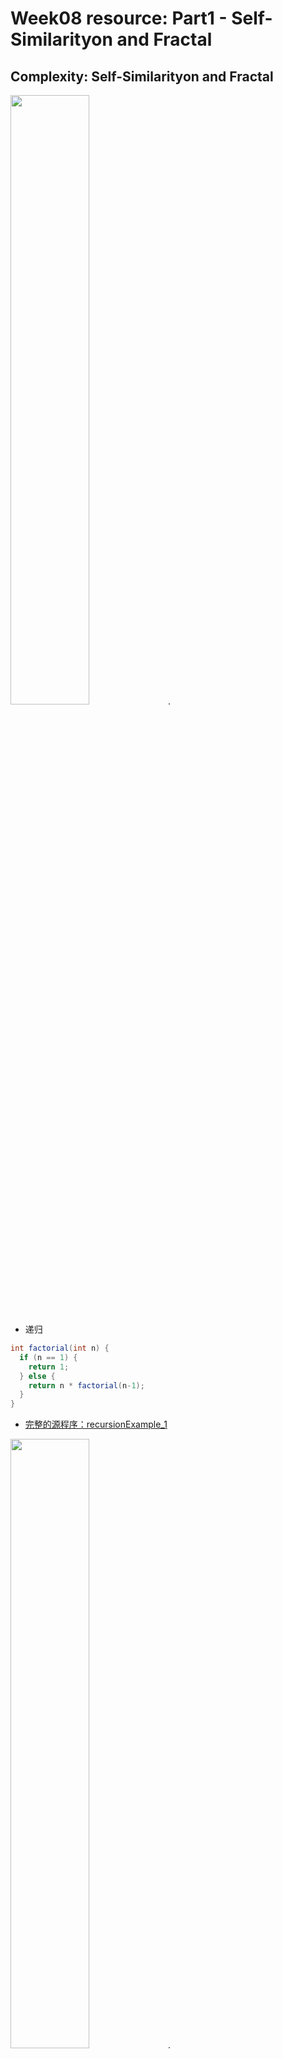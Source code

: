 
# Week08 resource: Part1 - Self-Similarityon and Fractal
## Complexity: Self-Similarityon and Fractal

<img src="https://github.com/ddurAdvisor/CreativeCoding2022Fall/blob/main/Week07/sourceImage/recursionExample_1.png" width=50% height=50%>. 
- 递归

``` java
int factorial(int n) {
  if (n == 1) {
    return 1;
  } else {
    return n * factorial(n-1);
  }
}
```
- [完整的源程序：recursionExample_1](https://github.com/ddurAdvisor/CreativeCoding2022Fall/tree/main/Week07/recursionExample_1)



<img src="https://github.com/ddurAdvisor/CreativeCoding2022Fall/blob/main/Week07/sourceImage/basicrecursion.png" width=50% height=50%>. 
- 递归

``` java
void drawCircle(int x, int y, float radius){
  fill(map(radius,0,200,0,255),200,100);
  ellipse(x,y,radius*2,radius*2);
  if(radius>2){
    radius *=0.75;
    drawCircle(x,y,radius);
  }
}
```
- [完整的源程序：basicrecursion](https://github.com/ddurAdvisor/CreativeCoding2022Fall/tree/main/Week07/basicrecursion)



<img src="https://github.com/ddurAdvisor/CreativeCoding2022Fall/blob/main/Week07/sourceImage/basicrecursion2.png" width=50% height=50%>. 
- 递归

``` java
//make new subroutine to draw Circle recursively
void drawCircle(float x, float y, float radius){
  noFill();
  ellipse(x,y,radius,radius);
  //make a condition to activate the command if the radius is bigger than 2
  if(radius>2){
    drawCircle(x+radius/2,y,radius/2);
    drawCircle(x-radius/2,y,radius/2);
  }
}
```
- [完整的源程序：basicrecursion2](https://github.com/ddurAdvisor/CreativeCoding2022Fall/tree/main/Week07/basicrecursion2)



<img src="https://github.com/ddurAdvisor/CreativeCoding2022Fall/blob/main/Week07/sourceImage/recursionExample_2.png" width=50% height=50%>. 
- 递归

``` java
void drawCircle(float x, float y, float radius) {
	stroke(0);
	noFill();
	ellipse(x, y, radius, radius);

	if(radius > 2) {
						//drawCircle() calls itself twice, creating a
						//branching effect. For every circle, a
						//smaller circle is drawn to the left and the
						//right.
		drawCircle(x + radius/2, y, radius/2);
		drawCircle(x - radius/2, y, radius/2);
	}
}
```
- [完整的源程序：recursionExample_2](https://github.com/ddurAdvisor/CreativeCoding2022Fall/tree/main/Week07/recursionExample_2)



<img src="https://github.com/ddurAdvisor/CreativeCoding2022Fall/blob/main/Week07/sourceImage/basicFractal1.png" width=50% height=50%>. 
- 递归
- cantorSet

``` java
void cantor(float x, float y, float len) {
  
  float h = 30;
  
  // recursive exit condition
  if (len >= 1) {
    // Draw line (as rectangle to make it easier to see)
    noStroke();
    fill(map(len, 0,width, 100,255),100,100);
    rect(x, y, len, h/3);
    // Go down to next y position
    y += h;
    // Draw 2 more lines 1/3rd the length (without the middle section)
    cantor(x, y, len/3);
    cantor(x+len*2/3,y, len/3);
    //cantor(x+len*2/5, y, len*3/5);
    
  }
}
```
- [完整的源程序：basicFractal1](https://github.com/ddurAdvisor/CreativeCoding2022Fall/tree/main/Week07/basicFractal1)



<img src="https://github.com/ddurAdvisor/CreativeCoding2022Fall/blob/main/Week07/sourceImage/basicFractal2.png" width=50% height=50%>. 
- 递归
- fractal

``` java
void fractal(float dia, float x, float y) {   
  color col = color(map(dia, 0, 100,150,255),200,100);
  fill(col);
  ellipse(x,y,dia,dia);
  
  float odia = dia;
  dia *= 0.6;
  
  if (dia > 5) {
    pushMatrix();
    translate((odia/2+dia/2)*cos(radians(frameCount)),(odia/2+dia/2)*sin(radians(frameCount)));
    fractal(dia,x,y);
    popMatrix();
    
    pushMatrix();
    translate((odia/2+dia/2)*cos(radians(frameCount*2)+radians(180)),(odia/2+dia/2)*sin(radians(frameCount*2)+radians(180)));
    fractal(dia,x,y);
    popMatrix();
    
    pushMatrix();
    translate((odia/2+dia/2)*cos(-radians(frameCount*3)),(odia/2+dia/2)*sin(-radians(frameCount*3)));
    fractal(dia,x,y);
    popMatrix();
  }
}
```
- [完整的源程序：basicFractal2](https://github.com/ddurAdvisor/CreativeCoding2022Fall/tree/main/Week07/basicFractal2)



<img src="https://github.com/ddurAdvisor/CreativeCoding2022Fall/blob/main/Week07/sourceImage/basicFractal3.png" width=50% height=50%>. 
- 递归
- branch

``` java
void branch(float len) {   
  line(0, 0, 0, -len);
  translate(0, -len);

  len *= 0.65;
  float theta = map(mouseY, 0, height, 0, PI);
  
  if (len > 10) {
    pushMatrix();
    rotate(theta);
    branch(len);       // call myself to draw new branches!!
    popMatrix();     // Whenever we get back here, we "pop" in order to restore the previous matrix state

    // Repeat the same thing, only branch off to the "left" this time!
    pushMatrix();
    rotate(-theta);
    branch(len);
    popMatrix();
    
  }
}
```
- [完整的源程序：basicFractal3](https://github.com/ddurAdvisor/CreativeCoding2022Fall/tree/main/Week07/basicFractal3)



<img src="https://github.com/ddurAdvisor/CreativeCoding2022Fall/blob/main/Week07/sourceImage/drawTree.png" width=50% height=50%>. 
- 递归

``` java
//making a subroutine to draw 2D Tree
//parameter x stands for the x position of the starting point of the branch
//parameter y stands for the y position fo the starting point of the branch
//parameter branch used for calculating the length and direction(angle) of the branch
void drawTree(float x, float y, PVector branch){
  //setting the condition to activate the command only if the branch size is bigger than 10
  if(branch.mag()>10){
    //make new PVector using the parameter x and y
    PVector ps = new PVector(x,y);
    //make another PVector copying the previous vector.
    PVector pe = ps.get();
    //add branch vector to copied vector to move the vector to the endpoint of the branch.
    pe.add(branch);
    //draw line between start point and end point.
    line(ps.x,ps.y,pe.x,pe.y);
    
    //make a new PVector copied from the branch vector
    PVector br1 = branch.get();
    //scale down the branch length. this is important since branch's length has to be less than 10 sometime to exit the subroutine using the condition
    br1.mult(0.75);
    //rotate the vector using custom rotation function. seems like the PVector.rotate() func doesn't work on mac.
    br1 = ROT(br1,radians(mouseY));
    //call yourself with new parameter. use endpoint of the previous branch as the new starting point and feed the br1 as the new branch info.
    drawTree(pe.x,pe.y,br1);
    
    //make another branch with different angle
    PVector br2 = branch.get();
    br2.mult(0.75);
    br2 = ROT(br2,radians(-mouseY));
    drawTree(pe.x,pe.y,br2);
  }
}
```

```java
//custom rotation function
PVector ROT(PVector p,float ang){
  PVector pr = new PVector(p.x*cos(ang)-p.y*sin(ang),p.x*sin(ang)+p.y*cos(ang));
  return pr;
}
```

- [完整的源程序：drawTree](https://github.com/ddurAdvisor/CreativeCoding2022Fall/tree/main/Week07/drawTree)



<img src="https://github.com/ddurAdvisor/CreativeCoding2022Fall/blob/main/Week07/sourceImage/bit2atom200106a_fractal_triangle.png" width=50% height=50%>. 
- 递归
- fractal

``` java
void fractal(int k) {
  PVector tmp = PVector.sub(points[k], seed);
  tmp.mult(bias);
  seed.add(tmp);
}
```
- [完整的源程序：bit2atom200106a_fractal_triangle](https://github.com/ddurAdvisor/CreativeCoding2022Fall/tree/main/Week07/bit2atom200106a_fractal_triangle)



<img src="https://github.com/ddurAdvisor/CreativeCoding2022Fall/blob/main/Week07/sourceImage/recursionPattern_1.png" width=50% height=50%>. 
- 递归

``` java
void f(float x, float y, float r, float d) {
  if (d>3) {
    line(x, y, x+=cos(r)*d, y-=sin(r)*d);
    f(x, y, r+y/99+t, d/1.5);
    f(x, y, r-y/99-t, d/1.5);
  }
}
```
- [完整的源程序：recursionPattern_1](https://github.com/ddurAdvisor/CreativeCoding2022Fall/tree/main/Week07/recursionPattern_1)



<img src="https://github.com/ddurAdvisor/CreativeCoding2022Fall/blob/main/Week07/sourceImage/recursionPattern_2.png" width=50% height=50%>. 
- 递归

``` java
void f(float x, float y, float r, float d) {
  if (d>9) {
    circle(x+=cos(r)*d, y+=sin(r)*d, d/2);
    f(x, y, r+d/99+t, d*.7);
    f(x, y, r-d/99-t, d*.7);
  }
}
```
- [完整的源程序：recursionPattern_2](https://github.com/ddurAdvisor/CreativeCoding2022Fall/tree/main/Week07/recursionPattern_2)



<img src="https://github.com/ddurAdvisor/CreativeCoding2022Fall/blob/main/Week07/sourceImage/recursionPattern_3.png" width=50% height=50%>. 
- 递归

``` java
void f(float x, float y, float r, float d) {
  if (d>5) {
    circle(x+=cos(r)*d, y+=sin(r)*d, d/9);
    f(x, y, r+d*d+t, d*.8);
    f(x, y, r-d*d-t, d*.8);
  }
}
```
- [完整的源程序：recursionPattern_3](https://github.com/ddurAdvisor/CreativeCoding2022Fall/tree/main/Week07/recursionPattern_3)



<img src="https://github.com/ddurAdvisor/CreativeCoding2022Fall/blob/main/Week07/sourceImage/drawTree_3D.png" width=50% height=50%>. 
- 递归
- 3D

``` java
//here is the subroutine for drawing tree recursively.
//parameter x stands for the x position of starting point of the branch.
//parameter y stands for the y position of starting point of the branch.
//parameter z stands for the z position of starting point of the branch.
//parameter branch used for calculating the length and direction of the branch line.
void drawTree(float x, float y,float z, PVector branch){
  //activate the command only if the length of the branch is bigger than 10
  if(branch.mag()>10){
    //make a new PVector with input parameter x, y, z.
    PVector ps = new PVector(x,y,z);
    //make another PVector copied from the one you have just made.
    PVector pe = ps.get();
    //vector addition to the previous PVector with branch vector you have input.
    //this will move the PVector pe to the end point of the branch.
    pe.add(branch);
    //change the color of the branch line by the length of the branch
    stroke(map(branch.mag(),10,50,0,255),150,0,map(branch.mag(),10,80,120,255));
    //draw line between start point and end point which makes a branch 
    line(ps.x,ps.y,ps.z,pe.x,pe.y,pe.z);
    //adding line position inside the arraylist as Strings for exporting later.
    allLines.add(ps.x+","+ps.y+","+ps.z+","+pe.x+","+pe.y+","+pe.z);
    
    //set the rotation radius for the next branch.
    float rad = radians(mouseY);
    
    //copy the branch vector
    PVector br1 = branch.get();
    //scale down the branch's length. this will be used for next branch.
    //this is important since you have set the condition which depends on the length of the branch.
    br1.mult(0.75);
    //rotate the branch on xy plane using the custom made rotation function.
    br1 = ROT(br1,rad);
    //rotate the branch on xz plane using the custom made rotation function.
    br1 = zROT(br1,rad);
    //feed this newly made br1 branch vector to own subroutine drawTree() using 
    //the endpoint of the previous branch you had as the start point for the next branch.
    drawTree(pe.x,pe.y,pe.z,br1);
    br1 = zROT(br1,-rad*2);
    drawTree(pe.x,pe.y,pe.z,br1);
    
    PVector br2 = branch.get();
    br2.mult(0.75);
    br2 = ROT(br2,-rad);
    br2 = zROT(br2,rad);
    drawTree(pe.x,pe.y,pe.z,br2);
    br2 = zROT(br2,-rad*2);
    drawTree(pe.x,pe.y,pe.z,br2);
  }
}
```
- [完整的源程序：drawTree_3D](https://github.com/ddurAdvisor/CreativeCoding2022Fall/tree/main/Week07/drawTree_3D)



<img src="https://github.com/ddurAdvisor/CreativeCoding2022Fall/blob/main/Week07/sourceImage/LSystem01.png" width=50% height=50%>. 
- LSystem

``` java
// Traverse the current String and make the new one.
  for (int i = 0; i < current.length(); i++) {
    char c = current.charAt(i);
    if (c == 'A') {
      next += "AB";
    }  else if (c == 'B') {
      next += "A";
    }
  }
```
- [完整的源程序：LSystem01](https://github.com/ddurAdvisor/CreativeCoding2022Fall/tree/main/Week07/LSystem01)



<img src="https://github.com/ddurAdvisor/CreativeCoding2022Fall/blob/main/Week07/sourceImage/L_SystemTree_v1.png" width=50% height=50%>. 
- LSystem

``` java
void drawHouse(float x1, float x2, float y, int level) {
  if (level > 0) {
    float angle = (mouseX/(float)width) * (PI/3.0);
    float w = x2 - x1;
    float dy = w/2 * tan(angle);

    quad(x1, y, x2, y, x2, y-w, x1, y-w);
    if (drawRoof) {
      triangle(x1, y-w, x2, y-w, x1+w/2, y-w-dy);
    }
    float d = dist(x2, y-w, x1+w/2, y-w-dy);

    // left branch
    pushMatrix();
    translate(x1, y-w);
    rotate(-angle);
    drawHouse(0, d, 0, level-1);
    popMatrix();

    // right branch
    pushMatrix();
    translate(x2, y-w);
    rotate(angle);
    drawHouse(-d, 0, 0, level-1);
    popMatrix();
  }
}
```
- [完整的源程序：L_SystemTree_v1](https://github.com/ddurAdvisor/CreativeCoding2022Fall/tree/main/Week07/L_SystemTree_v1)



<img src="https://github.com/ddurAdvisor/CreativeCoding2022Fall/blob/main/Week07/sourceImage/recursionCircleTree.png" width=50% height=50%>. 
- 递归

``` java
public class Tracer{
  float angle , rad , step , shrink;
  PVector pos , pPos;
  boolean ALIVE;
  
  Tracer()  {
    //angle = random(-PI,0);
    angle = random(-1.6,-1.53);
    rad = random(3,7);
    step = random(-.1,.1);
    while(step<.02&&step>-.02) step = random(-.1,.1);
    shrink = map(rad,5,8,.98,.995);//random(.98,1);
    pos = new PVector(width/2 , random(height/2,height*3/4));
    pPos = new PVector(0,0);
    pPos.set(pos);
    ALIVE = true;
  }
  
  Tracer(Tracer trcr)  {
    angle = trcr.angle;
    rad = trcr.rad;
    step = new Float(-trcr.step);
    shrink = map(rad,5,8,.98,.999);
    pos = new PVector(trcr.pos.x,trcr.pos.y);
    pPos = new PVector(trcr.pos.x,trcr.pos.y);
    ALIVE = true;
  }
  
  void draw()  {
    strokeWeight(2);
    stroke(0);
    line(pos.x , pos.y , pPos.x , pPos.y);
  }
  
  void calculate()  {
    pPos.set(pos);
    pos.x += rad*cos(angle);
    pos.y += rad*sin(angle);
    angle+=step;
    rad*=shrink;
    if (rad<.01||angle>8*TWO_PI||angle<-8*TWO_PI)    {
      ALIVE = false;
      noStroke();
      fill(100,30,30);
      ellipse(pos.x,pos.y,4,4);
    }
  }  
}
```
- [完整的源程序：recursionCircleTree](https://github.com/ddurAdvisor/CreativeCoding2022Fall/tree/main/Week07/recursionCircleTree)



<img src="https://github.com/ddurAdvisor/CreativeCoding2022Fall/blob/main/Week07/sourceImage/recursionCherryTreeBlossom.png" width=50% height=50%>. 
- 递归

``` java
public class Branch {
  public int generation;
  public int steps;
  private int maxSteps;
  private float stepLength;
  public Position position;
  public float angle;
  public float maxAngleVar = 0.2;
  public boolean active = true;
  Branch(int gen, int mstep, Position p, float ang) {
    this.generation = gen;
    this.maxSteps = mstep;
    this.steps = mstep;
    this.stepLength = 100.0/(this.generation+1);
    this.position = p;
    this.angle = ang;
  }
  public void drawStep() {
    float r = random(-1, 1);
    this.angle = this.angle + this.maxAngleVar*r;
    this.stepLength = this.stepLength - this.stepLength*0.2;
    Position oldPosition = new Position(0.0, 0.0);
    oldPosition.x = this.position.x;
    oldPosition.y = this.position.y;
    this.position.x += this.stepLength*cos(this.angle);
    this.position.y -= this.stepLength*sin(this.angle);
    strokeWeight(floor(20/(this.generation+1)));
    line(oldPosition.x, oldPosition.y, this.position.x, this.position.y);
    this.steps = this.steps - 1;
  }
  public Branch generateChild(int cn) {
    int newGen = this.generation + 1;
    float angleShift = 0.5;
    if (cn == 1) {
      angleShift = angleShift*(-1);
    }
    float childAngle = this.angle+angleShift;
    float px = this.position.x;
    float py = this.position.y;
    Position parentPos = new Position(px, py);
    Branch child = new Branch(newGen, floor(random(1, 4)), parentPos, childAngle);
    return child;
  }
}
```
- [完整的源程序：recursionCherryTreeBlossom](https://github.com/ddurAdvisor/CreativeCoding2022Fall/tree/main/Week07/recursionCherryTreeBlossom)



<img src="https://github.com/ddurAdvisor/CreativeCoding2022Fall/blob/main/Week07/sourceImage/treeSketch.png" width=50% height=50%>. 
- 递归
- fractal

``` java
void branch(float x_, float y_, float a_, float s_) {
    strokeWeight(s_/16);
    float a = random(-PI/16, PI/16)+a_;
    float nx = cos(a)*s_+x_;
    float ny = sin(a)*s_+y_;
    stroke(32, 16*s_);
    //line(x_, y_, nx, ny);
    int ay = (int)(y_+ ny)/2;
    smooth();
    noFill();
    bezier(x_, y_, x_, ay, nx, ay, nx, ny);
    if (s_>10) {
      branch(nx, ny, a_-random(PI/4), s_*random(0.6, 0.8));
      branch(nx, ny, a_, s_*random(0.6, 0.8));
      branch(nx, ny, a_+random(PI/4), s_*random(0.6, 0.8));
    } 
    else {
      float w = random(155, 255);
      stroke(random(155, 255), w, w, random(32, 192));
      strokeWeight(random(0, 8));
      point(nx+random(-2, 2), ny+random(-2, 2));
    }
  }
```
- [完整的源程序：treeSketch](https://github.com/ddurAdvisor/CreativeCoding2022Fall/tree/main/Week07/treeSketch)



<img src="https://github.com/ddurAdvisor/CreativeCoding2022Fall/blob/main/Week07/sourceImage/skyAndLeaves.png" width=50% height=50%>. 
- 递归
- branch; leaves; wind;

``` java
class branch{
  float x, y, theta, startingThickness;
  float theta0;
  float[] thetas;
  int index = -1; //this tells what segment the branch has spawned at.
              // if it's -1, it's the root.
  float segmentLength;
  ArrayList myChildren;
  ArrayList myLeaves;
  
  //this one's to generate a parent branch!
  branch(int index0, float thetaI, float totalLength, 
             float startingThickness0){
    index = index0;
    myChildren = new ArrayList();
    myLeaves = new ArrayList();
    segmentLength = totalLength/nSegments;
    startingThickness = startingThickness0;
    
    theta0 = thetaI;
    thetas = new float[nSegments]; //r,theta
    thetas[0] = theta0;
    for(int i=1; i<nSegments; i++){
      thetas[i] = thetas[i-1]+randomSign()*random(maxdThetaWander);
    }
    
    //this'll spawn the baby branches!
    for(int i=1; i<nSegments; i++){
      if(startingThickness*(1-(float)i/nSegments)> minBranchThickness &&
         (float)i/nSegments > minSpawnDistance &&
          random(1)<branchSpawnOdds){//add a baby!
            myChildren.add(new branch(i, thetas[i]+randomSign()*random(mindThetaSplit, maxdThetaSplit),
                                      totalLength*(1-(float)i/nSegments),
                                      startingThickness*(1-(float)i/nSegments)));
          }
    }
    
    //this'll add leaves!
    for(int i=1; i<nSegments; i++){
      if(startingThickness*(1-(float)i/nSegments)< maxBranchSizeForLeaves &&
         random(1)<leafSpawnOdds)
         myLeaves.add(new leaf(thetas[i],i));
    }
  }

  //gives the location of the nth node
  float[] getCoordsOf(int n){
    float x2 = x;
    float y2 = y;
    for(int i=0; i<n; i++){
      x2 += segmentLength*cos(thetas[i]);
      y2 += segmentLength*sin(thetas[i]);
    }
    return new float[]{x2,y2};
  }
  
  void rotate(float dTheta){
    //rotate myself
    for(int i=0; i<nSegments; i++)
      thetas[i]+=dTheta;
    //rotate my leaves
    for(int i=0; i<myLeaves.size(); i++)
      ((leaf)myLeaves.get(i)).rotate(dTheta);
    //rotate my children
    for(int i=0; i<myChildren.size(); i++)
      ((branch)myChildren.get(i)).rotate(dTheta);
  }
  
  void rotateDueToWind(){
    float dThetaWind = (thetas[0]-windDirection);
    float dThetaBranch = (thetas[0]-theta0);
    
    if(dThetaWind>PI)
      dThetaWind = -(TWO_PI-dThetaWind);
    else if(dThetaWind<-PI)
      dThetaWind = TWO_PI+dThetaWind;

    if(dThetaBranch>PI)
      dThetaBranch = -(TWO_PI-dThetaBranch);
    else if(dThetaBranch<-PI)
      dThetaBranch = TWO_PI+dThetaBranch;
    
    float forceOfBranch = -(thetas[0]-theta0)*startingThickness/maxBranchThickness;
    float forceOfWind = -windVelocity*sin(dThetaWind)/10;
    //this moves the branch
    rotate((forceOfBranch+forceOfWind)/20);

    //this moves the leaves!
    for(int i=0; i<myLeaves.size(); i++)
      ((leaf)myLeaves.get(i)).moveFromWind();

    //this'll rotate the children
    for(int i=0; i<myChildren.size(); i++)
      ((branch)myChildren.get(i)).rotateDueToWind();
  }
  
  void drawBranch(float[] coords){
    x = coords[0];
    y = coords[1];
    float x1 = x;
    float y1 = y;
    float x2,y2;
    for(int i=0; i<nSegments; i++){
      x2 = x1+segmentLength*cos(thetas[i]);
      y2 = y1+segmentLength*sin(thetas[i]);
      strokeWeight(startingThickness*(1-(float)i/nSegments));
      line(x1,y1,x2,y2);
      x1 = x2;
      y1 = y2;
    }
    //draw children
    for(int i=0; i<myChildren.size(); i++)
      ((branch)myChildren.get(i)).drawBranch(getCoordsOf(((branch)myChildren.get(i)).index));
  }
  
  void drawLeaves(float[] coords){
    for(int i=0; i<myLeaves.size(); i++)
      ((leaf)myLeaves.get(i)).draw(getCoordsOf(((leaf)myLeaves.get(i)).index));
    //draw children's leaves
    for(int i=0; i<myChildren.size(); i++)
      ((branch)myChildren.get(i)).drawLeaves(coords);
  }
}
```
- [完整的源程序：skyAndLeaves](https://github.com/ddurAdvisor/CreativeCoding2022Fall/tree/main/Week07/skyAndLeaves)



<img src="https://github.com/ddurAdvisor/CreativeCoding2022Fall/blob/main/Week07/sourceImage/treeTerrian_3D.png" width=50% height=50%>. 
- Tree
- mouse rotate

``` java
//branches
  void drawBranch (float radius){
    for (int i = 0; i < TWO_PI; i++){
      x = initPos.x + radius * cos(theta);
      z = initPos.z + radius * sin(theta);
      coords.add(x);
      coords.add(z);
      theta += 1;
    }
  }
```
- [完整的源程序：treeTerrian_3D](https://github.com/ddurAdvisor/CreativeCoding2022Fall/tree/main/Week07/treeTerrian_3D)



<img src="https://github.com/ddurAdvisor/CreativeCoding2022Fall/blob/main/Week07/sourceImage/fractal_mandelbrotSet.png" width=50% height=50%>. 
- mandelbrotSet

``` java
while ((r*r+i*i<4)&&n<255) {
        t=r*r-i*i+a;
        i=2*r*i+b;
        r=t;
        n++;
      }
```
- [完整的源程序：fractal_mandelbrotSet](https://github.com/ddurAdvisor/CreativeCoding2022Fall/tree/main/Week07/fractal_mandelbrotSet)



<img src="https://github.com/ddurAdvisor/CreativeCoding2022Fall/blob/main/Week07/sourceImage/fractal_mandelbrotSet_3D.png" width=50% height=50%>. 
- mandelbrotSet
- 3D

``` java
while ((r*r+i*i<4)&&n<d) {
      t=r*r-i*i+x/d-1;
      i=2*r*i+y/d;
      r=t;
      n++;
    }
```
- [完整的源程序：fractal_mandelbrotSet_3D](https://github.com/ddurAdvisor/CreativeCoding2022Fall/tree/main/Week07/fractal_mandelbrotSet_3D)



<img src="https://github.com/ddurAdvisor/CreativeCoding2022Fall/blob/main/Week07/sourceImage/DLA_2d_diffusion_limited_aggregation.png" width=50% height=50%>. 
- DLA: diffusion-limited aggregation

``` java
void myset(PVector pos){
  int x = int(pos.x + width/2);
  int y = int(pos.y + height/2);
  for (int i = x - 1; i <= x + 1; i++) {
    for (int j = y - 1; j <= y + 1; j++) {
      if (get(i,j) != white) {
        set(i,j,gray);
      }
    }
  }
  set(x,y,white);
  // set new system radius if appropriate
  float m = pos.mag();
  if (m * 2.0 >= system_radius) {
    system_radius = m * 2.0;
  }
}
```
- [完整的源程序：DLA_2d_diffusion_limited_aggregation](https://github.com/ddurAdvisor/CreativeCoding2022Fall/tree/main/Week07/DLA_2d_diffusion_limited_aggregation)



<img src="https://github.com/ddurAdvisor/CreativeCoding2022Fall/blob/main/Week07/sourceImage/bit2atom200116a_DLA_lines_2.png" width=50% height=50%>. 
- DLA: diffusion-limited aggregation

``` java
void touch() {
    agents.get(0).agentTouch = true;

    for (Agent a : agents) {
      if (this != a && a.agentTouch && !this.agentTouch) {
        float dd = PVector.dist(this.location, a.location);
        if (dd <= (this.diameter+a.diameter)/2) {
          this.agentTouch = true;
          //connected.add(this);
          pair.add(new PVector(this.agentIndex, a.agentIndex));
          order ++;
          agentOrder = order + 1;
        } else {
          this.agentTouch = false;
        }
      }
    }
  }

  void drawConnection() {
    if (pair != null) {
      for (PVector p : pair) {
        stroke(255);
        float sw = map(agentOrder, 0, agents.size(), 10, 1);
        strokeWeight(sw);
        line(agents.get((int)p.x).location.x, agents.get((int)p.x).location.y, 
          agents.get((int)p.y).location.x, agents.get((int)p.y).location.y);
      }
    }
```
- [完整的源程序：bit2atom200116a_DLA_lines_2](https://github.com/ddurAdvisor/CreativeCoding2022Fall/tree/main/Week07/bit2atom200116a_DLA_lines_2)



<img src="https://github.com/ddurAdvisor/CreativeCoding2022Fall/blob/main/Week07/sourceImage/bit2atom200116a_DLA_lines_3.png" width=50% height=50%>. 
- DLA: diffusion-limited aggregation
- outout PDF and SVG

``` java
void touch() {
    agents.get(0).agentTouch = true;

    for (Agent a : agents) {
      if (this != a && a.agentTouch && !this.agentTouch) {
        float dd = PVector.dist(this.location, a.location);
        if (dd <= (this.diameter+a.diameter)/2) {
          this.agentTouch = true;
          //connected.add(this);
          pair.add(new PVector(this.agentIndex, a.agentIndex));
          order ++;
          agentOrder = order + 1;
        } else {
          this.agentTouch = false;
        }
      }
    }
  }

  void drawConnection() {
    if (pair != null) {
      for (PVector p : pair) {
        stroke(255);
        float sw = map(agentOrder, 0, agents.size(), diameter, 1);
        strokeWeight(sw);
        line(agents.get((int)p.x).location.x, agents.get((int)p.x).location.y, 
          agents.get((int)p.y).location.x, agents.get((int)p.y).location.y);
      }
    }
  }
```
- [完整的源程序：bit2atom200116a_DLA_lines_3](https://github.com/ddurAdvisor/CreativeCoding2022Fall/tree/main/Week07/bit2atom200116a_DLA_lines_3)


# Week08 resource: Part2 - Evolution and Neural Network Algorithms
## Complexity: Evolution and Neural Network Algorithms

# 示例一：遗传与基因算法 - colorConfiguration_interactiveSelection  
<img src="https://github.com/ddurAdvisor/CreativeCoding2022Fall/blob/main/Week08/sourceImages/colorConfiguration_interactiveSelection.png" width=75% height=75%>. 
- 遗传与基因算法

### crossover
``` java
/ Crossover
  // Creates new DNA sequence from two (this & partner)
  /**
   * [crossover description]
   * @Author   bit2atom
   * @DateTime 2022-10-31T22:46:11+0800
   * @param    {[type]}                 DNA partner       [description]
   * @return   {[type]}                     [description]
   */
  DNA crossover(DNA partner) {
    float[] child = new float[genes.length];
    int crossover = int(random(genes.length));
    for (int i = 0; i < genes.length; i++) {
      if (i > crossover) child[i] = genes[i];
      else               child[i] = partner.genes[i];
    }
    DNA newgenes = new DNA(child);
    return newgenes;
  }
```

### mutate
```java
// Based on a mutation probability, picks a new random character in array spots
  /**
   * [mutate description]
   * @Author   bit2atom
   * @DateTime 2022-10-31T22:46:18+0800
   * @param    {[type]}                 float m             [description]
   * @return   {[type]}                       [description]
   */
  void mutate(float m) {
    for (int i = 0; i < genes.length; i++) {
      if (random(1) < m) {
         genes[i] = random(0,1);
      }
    }
  }
```

### selection
```java
// Generate a mating pool
  /**
   * [selection description]
   * @Author   bit2atom
   * @DateTime 2022-10-31T22:46:56+0800
   * @return   {[type]}                 [description]
   */
  void selection() {
    // Clear the ArrayList
    matingPool.clear();

    // Calculate total fitness of whole population
    float maxFitness = getMaxFitness();

    // Calculate fitness for each member of the population (scaled to value between 0 and 1)
    // Based on fitness, each member will get added to the mating pool a certain number of times
    // A higher fitness = more entries to mating pool = more likely to be picked as a parent
    // A lower fitness = fewer entries to mating pool = less likely to be picked as a parent
    for (int i = 0; i < population.length; i++) {
      float fitnessNormal = map(population[i].getFitness(), 0, maxFitness, 0, 1);
      int n = (int) (fitnessNormal * 100);  // Arbitrary multiplier
      for (int j = 0; j < n; j++) {
        matingPool.add(population[i]);
      }
    }
  } 
  ```

### reproduction
```java
// Making the next generation
  /**
   * [reproduction description]
   * @Author   bit2atom
   * @DateTime 2022-10-31T22:47:02+0800
   * @return   {[type]}                 [description]
   */
  void reproduction() {
    // Refill the population with children from the mating pool
    for (int i = 0; i < population.length; i++) {
      // Sping the wheel of fortune to pick two parents
      int m = int(random(matingPool.size()));
      int d = int(random(matingPool.size()));
      // Pick two parents
      Design mom = matingPool.get(m);
      Design dad = matingPool.get(d);
      // Get their genes
      DNA momgenes = mom.getDNA();
      DNA dadgenes = dad.getDNA();
      // Mate their genes
      DNA child = momgenes.crossover(dadgenes);
      // Mutate their genes
      child.mutate(mutationRate);
      // Fill the new population with the new child
      population[i] = new Design(child, 70+(i%(population.length/2))*interval, 100 + ceil(i/(population.length/2))*240);
    }
    generations++;
  }
```

### fitness
```java
// Find highest fintess for the population
  /**
   * [getMaxFitness description]
   * @Author   bit2atom
   * @DateTime 2022-10-31T22:47:10+0800
   * @return   {[type]}                 [description]
   */
  float getMaxFitness() {
    float record = 0;
    for (int i = 0; i < population.length; i++) {
      if (population[i].getFitness() > record) {
        record = population[i].getFitness();
      }
    }
    return record;
  }
```
- [完整的源程序：colorConfiguration_interactiveSelection](https://github.com/ddurAdvisor/CreativeCoding2022Fall/tree/main/Week08/colorConfiguration_interactiveSelection)


# 示例二：机器学习 - linearRegression
<img src="https://github.com/ddurAdvisor/CreativeCoding2022Fall/blob/main/Week08/sourceImages/linearRegression.png" width=50% height=50%>. 
- 梯度学习

``` java
void gradientDescent(){
  float learningRate = 0.05;
  for(int i = 0; i < data.size(); i ++){
    float x = data.get(i).x;
    float y = data.get(i).y;
    
    float predict = m * x + b;
    float error = y- predict;
    
    m = m +error * x * learningRate;
    b = b +error * learningRate;
  }
}
```
- [完整的源程序：linearRegression](https://github.com/ddurAdvisor/CreativeCoding2022Fall/tree/main/Week08/linearRegression)


# 示例三：遗传与神经网络算法 - evolutionaryNeuralNetwork_flappyBird

<img src="https://github.com/ddurAdvisor/CreativeCoding2022Fall/blob/main/Week08/sourceImages/evolutionaryNeuralNetwork_flappyBird.png" width=75% height=75%>. 

<img src="https://github.com/ddurAdvisor/CreativeCoding2022Fall/blob/main/Week08/sourceImages/evolutionaryNeuralNetwork_flappyBird3.png" width=75% height=75%>. 
- 遗传与神经网络算法

### NeuralNetwork
```java
/**
   * [NeuralNetwork description]
   * @Author   bit2atom
   * @DateTime 2022-10-31T22:54:53+0800
   * @param    {[type]}                 int   input  [description]
   * @param    {[type]}                 int   hidden [description]
   * @param    {[type]}                 int   output [description]
   * @param    {[type]}                 float lr     [description]
   */
  NeuralNetwork(int input, int hidden, int output, float lr){
    this(input, hidden, output);
    setLearingRate(lr);
  }
```

### feedForward
``` java
/**
   * [feedForward description]
   * @Author   bit2atom
   * @DateTime 2022-10-31T22:55:43+0800
   * @param    {[type]}                 float[] inputArray    [description]
   * @return   {[type]}                         [description]
   */
  float[] feedForward(float[] inputArray){
    input = Matrix.FromArray(inputArray);

    //generating hidden inputs
    hidden = Matrix.Product(IHWeights, input);
    hidden.add(Hbias);

    //activation function for hidden nodes!
    for (int i = 0; i < hidden.rows; i++){
      for (int j = 0; j < hidden.cols; j++){
        float val = hidden.values[i][j];
        hidden.values[i][j] = sigmoid(val);
      }
    }

    //generating hidden output
    output = Matrix.Product(HOWeights, hidden);
    output.add(Obias);

    //activation function for ouput nodes!
    for (int i = 0; i < output.rows; i++){
      for (int j = 0; j < output.cols; j++){
        float val = output.values[i][j];
        output.values[i][j] = sigmoid(val);
      }
    }

    //generating the output array
    return output.toArray();
  }
```

### backpropagation
```java
/**
   * [train description]
   * @Author   bit2atom
   * @DateTime 2022-10-31T22:55:55+0800
   * @param    {[type]}                 float[] inputArray    [description]
   * @param    {[type]}                 float[] targetArray   [description]
   * @return   {[type]}                         [description]
   */
  void train(float[] inputArray, float[] targetArray){
    feedForward(inputArray);

    Matrix targets = Matrix.FromArray(targetArray);
    Matrix outputErrors = Matrix.subtract(targets, output);

    //java version of matrix map function
    Matrix gradient = output.copy();
    for (int i = 0; i < gradient.rows; i++){
      for (int j = 0; j < gradient.cols; j++){
        float val = gradient.values[i][j];
        gradient.values[i][j] = dsigmoid(val);
      }
    }

    gradient.multiply(outputErrors);  //elementWise
    gradient.multiply(LearningRate);  //Scalar

    Matrix hiddenT = Matrix.transpose(hidden);
    Matrix DHOWeights = Matrix.Product(gradient, hiddenT);

    HOWeights.add(DHOWeights);

    Obias.add(gradient);

    Matrix HOWeightsT = Matrix.transpose(HOWeights);
    Matrix hiddenErrors = Matrix.Product(HOWeightsT, outputErrors);

    //java version of matrix map function
    Matrix hiddenGradient = hidden.copy();
    for (int i = 0; i < hiddenGradient.rows; i++){
      for (int j = 0; j < hiddenGradient.cols; j++){
        float val = hiddenGradient.values[i][j];
        hiddenGradient.values[i][j] = dsigmoid(val);
      }
    }

    /**
     * 
     */
    hiddenGradient.multiply(hiddenErrors);
    hiddenGradient.multiply(LearningRate);

    Matrix inputT = Matrix.transpose(input);
    Matrix DIHWeights = Matrix.Product(hiddenGradient, inputT);

    IHWeights.add(DIHWeights);

    Hbias.add(hiddenGradient);
  }
```

### mutate
```java
/**
   * [mutate description]
   * @Author   bit2atom
   * @DateTime 2022-10-31T22:55:27+0800
   * @param    {[type]}                 float rate          [description]
   * @return   {[type]}                       [description]
   */
  void mutate(float rate){
    for (int i = 0; i < IHWeights.rows; i++){
      for (int j = 0; j < IHWeights.cols; j++){
        float val = IHWeights.values[i][j];
        IHWeights.values[i][j] = mut(val, rate);
      }
    }
    
    for (int i = 0; i < HOWeights.rows; i++){
      for (int j = 0; j < HOWeights.cols; j++){
        float val = HOWeights.values[i][j];
        HOWeights.values[i][j] = mut(val, rate);
      }
    }
    
    for (int i = 0; i < Hbias.rows; i++){
      for (int j = 0; j < Hbias.cols; j++){
        float val = Hbias.values[i][j];
        Hbias.values[i][j] = mut(val, rate);
      }
    }
    
    for (int i = 0; i < Obias.rows; i++){
      for (int j = 0; j < Obias.cols; j++){
        float val = Obias.values[i][j];
        Obias.values[i][j] = mut(val, rate);
      }
    }
  }

```
- [完整的源程序：evolutionaryNeuralNetwork_flappyBird](https://github.com/ddurAdvisor/CreativeCoding2022Fall/tree/main/Week08/evolutionaryNeuralNetwork_flappyBird)
